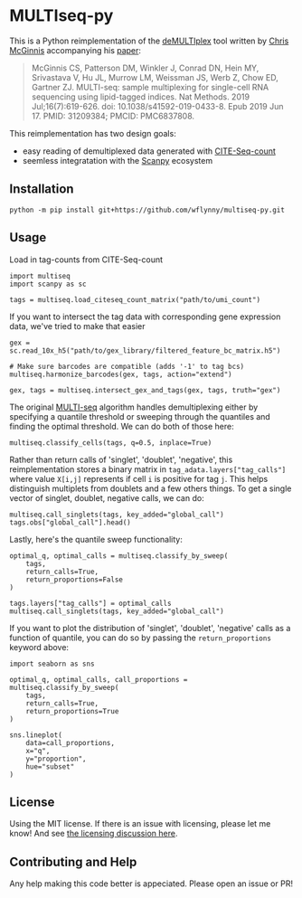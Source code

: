 # MULTIseq-py

This is a Python reimplementation of the [deMULTIplex][demultiplex] tool written by
[Chris McGinnis][mcginnis] accompanying his [paper][mcginnis-paper]:

> McGinnis CS, Patterson DM, Winkler J, Conrad DN, Hein MY, Srivastava V, Hu JL,
> Murrow LM, Weissman JS, Werb Z, Chow ED, Gartner ZJ. MULTI-seq: sample
> multiplexing for single-cell RNA sequencing using lipid-tagged indices. Nat
> Methods. 2019 Jul;16(7):619-626. doi: 10.1038/s41592-019-0433-8. Epub 2019 Jun
> 17. PMID: 31209384; PMCID: PMC6837808.

This reimplementation has two design goals:
- easy reading of demultiplexed data generated with [CITE-Seq-count][citeseq-count]
- seemless integratation with the [Scanpy][scanpy] ecosystem

## Installation

```{bash}
python -m pip install git+https://github.com/wflynny/multiseq-py.git
```

## Usage

Load in tag-counts from CITE-Seq-count

```{python}
import multiseq
import scanpy as sc

tags = multiseq.load_citeseq_count_matrix("path/to/umi_count")
```

If you want to intersect the tag data with corresponding gene expression data,
we've tried to make that easier

```{python}
gex = sc.read_10x_h5("path/to/gex_library/filtered_feature_bc_matrix.h5")

# Make sure barcodes are compatible (adds '-1' to tag bcs)
multiseq.harmonize_barcodes(gex, tags, action="extend")

gex, tags = multiseq.intersect_gex_and_tags(gex, tags, truth="gex")
```

The original [MULTI-seq][demultiplex] algorithm handles demultiplexing either by
specifying a quantile threshold or sweeping through the quantiles and finding the
optimal threshold.  We can do both of those here:
```{python}
multiseq.classify_cells(tags, q=0.5, inplace=True)
```
Rather than return calls of 'singlet', 'doublet', 'negative', this reimplementation
stores a binary matrix in `tag_adata.layers["tag_calls"]`  where value
`X[i,j]` represents if cell `i` is positive for tag `j`.  This helps distinguish
multiplets from doublets and a few others things.  To get a single vector of
singlet, doublet, negative calls, we can do:
```{python}
multiseq.call_singlets(tags, key_added="global_call")
tags.obs["global_call"].head()
```

Lastly, here's the quantile sweep functionality:
```{python}
optimal_q, optimal_calls = multiseq.classify_by_sweep(
    tags,
    return_calls=True,
    return_proportions=False
)

tags.layers["tag_calls"] = optimal_calls
multiseq.call_singlets(tags, key_added="global_call")
```

If you want to plot the distribution of 'singlet', 'doublet', 'negative' calls
as a function of quantile, you can do so by passing the `return_proportions`
keyword above:

```{python}
import seaborn as sns

optimal_q, optimal_calls, call_proportions = multiseq.classify_by_sweep(
    tags,
    return_calls=True,
    return_proportions=True
)

sns.lineplot(
    data=call_proportions,
    x="q",
    y="proportion",
    hue="subset"
)
```

## License

Using the MIT license.  If there is an issue with licensing, please let me know!
And see [the licensing discussion here][demultiplex-issue].


## Contributing and Help

Any help making this code better is appeciated.  Please open an issue or PR!


[demultiplex]: https://github.com/chris-mcginnis-ucsf/MULTI-seq
[demultiplex-issue]: https://github.com/chris-mcginnis-ucsf/MULTI-seq/issues/20
[mcginnis]: https://github.com/chris-mcginnis-ucsf
[scanpy]: https://github.com/theislab/scanpy
[citeseq-count]: https://github.com/Hoohm/CITE-seq-Count
[mcginnis-paper]: https://pubmed.ncbi.nlm.nih.gov/31209384/
